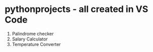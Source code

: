 # pythonprojects - all created in VS Code
  1. Palindrome checker
  2. Salary Calculator
  3. Temperature Converter
